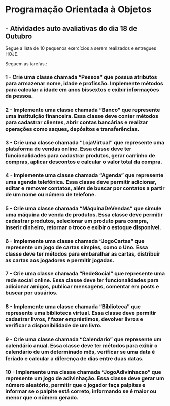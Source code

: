# Programação Orientada à Objetos

## - Atividades auto avaliativas do dia 18 de Outubro

Segue a lista de 10 pequenos exercícios a serem realizados e entregues HOJE.


Seguem as tarefas.:

### 1 - Crie uma classe chamada “Pessoa” que possua atributos para armazenar nome, idade e profissão. Implemente métodos para calcular a idade em anos bissextos e exibir informações da pessoa.

### 2 - Implemente uma classe chamada “Banco” que represente uma instituição financeira. Essa classe deve conter métodos para cadastrar clientes, abrir contas bancárias e realizar operações como saques, depósitos e transferências.

### 3 - Crie uma classe chamada “LojaVirtual” que represente uma plataforma de vendas online. Essa classe deve ter funcionalidades para cadastrar produtos, gerar carrinho de compras, aplicar descontos e calcular o valor total da compra.

### 4 - Implemente uma classe chamada “Agenda” que represente uma agenda telefônica. Essa classe deve permitir adicionar, editar e remover contatos, além de buscar por contatos a partir de um nome ou número de telefone.

### 5 - Crie uma classe chamada “MáquinaDeVendas” que simule uma máquina de venda de produtos. Essa classe deve permitir cadastrar produtos, selecionar um produto para compra, inserir dinheiro, retornar o troco e exibir o estoque disponível.

### 6 - Implemente uma classe chamada “JogoCartas” que represente um jogo de cartas simples, como o Uno. Essa classe deve ter métodos para embaralhar as cartas, distribuir as cartas aos jogadores e permitir jogadas.

### 7 - Crie uma classe chamada “RedeSocial” que represente uma rede social online. Essa classe deve ter funcionalidades para adicionar amigos, publicar mensagens, comentar em posts e buscar por usuários.

### 8 - Implemente uma classe chamada “Biblioteca” que represente uma biblioteca virtual. Essa classe deve permitir cadastrar livros, f fazer empréstimos, devolver livros e verificar a disponibilidade de um livro.

### 9 - Crie uma classe chamada “Calendario” que represente um calendário anual. Essa classe deve ter métodos para exibir o calendário de um determinado mês, verificar se uma data é feriado e calcular a diferença de dias entre duas datas.

### 10 - Implemente uma classe chamada “JogoAdivinhacao” que represente um jogo de adivinhação. Essa classe deve gerar um número aleatório, permitir que o jogador faça palpites e informar se o palpite está correto, informando se é maior ou menor que o número gerado.